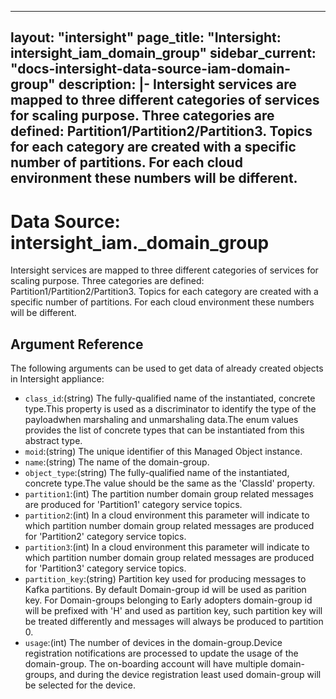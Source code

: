 
---
layout: "intersight"
page_title: "Intersight: intersight_iam_domain_group"
sidebar_current: "docs-intersight-data-source-iam-domain-group"
description: |-
Intersight services are mapped to three different categories of services for scaling purpose.
Three categories are defined: Partition1/Partition2/Partition3. Topics for each category are created with
a specific number of partitions. For each cloud environment these numbers will be different.
---

# Data Source: intersight_iam._domain_group
Intersight services are mapped to three different categories of services for scaling purpose.
Three categories are defined: Partition1/Partition2/Partition3. Topics for each category are created with
a specific number of partitions. For each cloud environment these numbers will be different.
## Argument Reference
The following arguments can be used to get data of already created objects in Intersight appliance:
* `class_id`:(string) The fully-qualified name of the instantiated, concrete type.This property is used as a discriminator to identify the type of the payloadwhen marshaling and unmarshaling data.The enum values provides the list of concrete types that can be instantiated from this abstract type. 
* `moid`:(string) The unique identifier of this Managed Object instance. 
* `name`:(string) The name of the domain-group. 
* `object_type`:(string) The fully-qualified name of the instantiated, concrete type.The value should be the same as the 'ClassId' property. 
* `partition1`:(int) The partition number domain group related messages are produced for 'Partition1' category service topics. 
* `partition2`:(int) In a cloud environment this parameter will indicate to which partition number domain group related messages are produced for 'Partition2' category service topics. 
* `partition3`:(int) In a cloud environment this parameter will indicate to which partition number domain group related messages are produced for 'Partition3' category service topics. 
* `partition_key`:(string) Partition key used for producing messages to Kafka partitions. By default Domain-group id will be used as parition key. For Domain-groups belonging to Early adopters domain-group id will be prefixed with 'H' and used as partition key, such partition key will be treated differently and messages will always be produced to partition 0. 
* `usage`:(int) The number of devices in the domain-group.Device registration notifications are processed to update the usage of the domain-group. The on-boarding account will have multiple domain-groups, and during the device registration least used domain-group will be selected for the device. 
